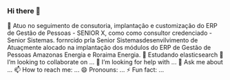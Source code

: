### Hi there 👋


 🔭 Atuo no seguimento de  consutoria, implantação e customização do ERP de Gestão de Pessoas - SENIOR X, como como consultor credenciado - Senior Sistemas. fornrcido prla Senior Sistemasdesenvilvimento de Atuaçmente alocado na implantação dos módulos do ERP de Gestão de Pessoas Amazonas Energia e Roraima Energia. 
 🌱 Estudando elasticsearch
 👯 I’m looking to collaborate on ...
 🤔 I’m looking for help with ...
 💬 Ask me about ...
 📫 How to reach me: ...
 😄 Pronouns: ...
 ⚡ Fun fact: ...

<!--
**Marcelo-S-Andrade/Marcelo-S-Andrade** is a ✨ _special_ ✨ repository because its `README.md` (this file) appears on your GitHub profile.

Here are some ideas to get you started:

-->
